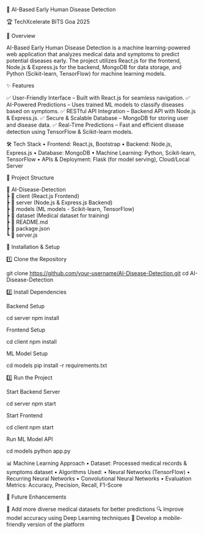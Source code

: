 🚀 AI-Based Early Human Disease Detection

🏆 TechXcelerate BITS Goa 2025

📌 Overview

AI-Based Early Human Disease Detection is a machine learning-powered web application that analyzes medical data and symptoms to predict potential diseases early. The project utilizes React.js for the frontend, Node.js & Express.js for the backend, MongoDB for data storage, and Python (Scikit-learn, TensorFlow) for machine learning models.

✨ Features

✅ User-Friendly Interface – Built with React.js for seamless navigation.
✅ AI-Powered Predictions – Uses trained ML models to classify diseases based on symptoms.
✅ RESTful API Integration – Backend API with Node.js & Express.js.
✅ Secure & Scalable Database – MongoDB for storing user and disease data.
✅ Real-Time Predictions – Fast and efficient disease detection using TensorFlow & Scikit-learn models.

🛠️ Tech Stack
	•	Frontend: React.js, Bootstrap
	•	Backend: Node.js, Express.js
	•	Database: MongoDB
	•	Machine Learning: Python, Scikit-learn, TensorFlow
	•	APIs & Deployment: Flask (for model serving), Cloud/Local Server

📁 Project Structure

📂 AI-Disease-Detection  
 ┣ 📂 client (React.js Frontend)  
 ┣ 📂 server (Node.js & Express.js Backend)  
 ┣ 📂 models (ML models - Scikit-learn, TensorFlow)  
 ┣ 📂 dataset (Medical dataset for training)  
 ┣ 📜 README.md  
 ┣ 📜 package.json  
 ┗ 📜 server.js  

🚀 Installation & Setup

1️⃣ Clone the Repository

git clone https://github.com/your-username/AI-Disease-Detection.git
cd AI-Disease-Detection

2️⃣ Install Dependencies

Backend Setup

cd server
npm install

Frontend Setup

cd client
npm install

ML Model Setup

cd models
pip install -r requirements.txt

3️⃣ Run the Project

Start Backend Server

cd server
npm start

Start Frontend

cd client
npm start

Run ML Model API

cd models
python app.py

📊 Machine Learning Approach
	•	Dataset: Processed medical records & symptoms dataset
	•	Algorithms Used:
	•	Neural Networks (TensorFlow)
	•	Recurring Neural Networks
  • Convolutional Neural Networks
  • Evaluation Metrics: Accuracy, Precision, Recall, F1-Score

🎯 Future Enhancements

🚀 Add more diverse medical datasets for better predictions
🔍 Improve model accuracy using Deep Learning techniques
📱 Develop a mobile-friendly version of the platform
